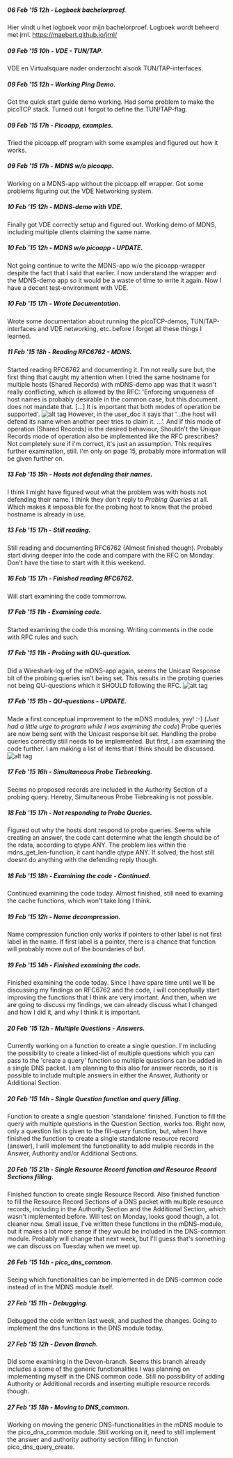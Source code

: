 ##### 06 Feb '15 12h -  Logboek bachelorproef.
Hier vindt u het logboek voor mijn bachelorproef. Logboek wordt beheerd met jrnl. https://maebert.github.io/jrnl/

##### 09 Feb '15 10h -  VDE - TUN/TAP.
VDE en Virtualsquare nader onderzocht alsook TUN/TAP-interfaces.

##### 09 Feb '15 12h -  Working Ping Demo.
Got the quick start guide demo working. Had some problem to make the picoTCP stack. Turned out I forgot to define the TUN/TAP-flag.

##### 09 Feb '15 17h -  Picoapp, examples.
Tried the picoapp.elf program with some examples and figured out how it works.

##### 09 Feb '15 17h -  MDNS w/o picoapp.
Working on a MDNS-app without the picoapp.elf wrapper. Got some problems figuring out the VDE Networking system.

##### 10 Feb '15 12h -  MDNS-demo with VDE.
Finally got VDE correctly setup and figured out. Working demo of MDNS, including multiple clients claiming the same name.

##### 10 Feb '15 12h -  MDNS w/o picoapp - UPDATE.
Not going continue to write the MDNS-app w/o the picoapp-wrapper despite the fact that I said that earlier. I now understand the wrapper and the MDNS-demo app so it would be a waste of time to write it again. Now I have a decent test-environment with VDE.

##### 10 Feb '15 17h -  Wrote Documentation.
Wrote some documentation about running the picoTCP-demos, TUN/TAP-interfaces and VDE networking, etc. before I forget all these things I learned.

##### 11 Feb '15 18h -  Reading RFC6762 - MDNS.
Started reading RFC6762 and documenting it. I'm not really sure but, the first thing that caught my attention when I tried the same hostname for multiple hosts (Shared Records) with mDNS-demo app was that it wasn't really conflicting, which is allowed by the RFC: 'Enforcing uniqueness of host names is probably desirable in the common case, but this document does not mandate that. [...] It is important that both modes of operation be supported'.
![alt tag](https://raw.githubusercontent.com/jelledevleeschouwer/log/master/mdns_demo_1.png)
However, in the user_doc it says that '...the host will defend its name when another peer tries to claim it. ...'. And if this mode of operation (Shared Records) is the desired behaviour, Shouldn't the Unique Records mode of operation also be implemented like the RFC prescribes? Not completely sure if i'm correct, it's just an assumption. This requires further examination, still. I'm only on page 15, probably more information will be given further on.

##### 13 Feb '15 15h -  Hosts not defending their names.
I think I might have figured wout what the problem was with hosts not defending their name. I think they don't reply to *Probing Queries* at all. Which makes it impossible for the probing host to know that the probed hostname is already in use.

##### 13 Feb '15 17h -  Still reading.
Still reading and documenting RFC6762 (Almost finished though). Probably start diving deeper into the code and compare with the RFC on Monday. Don't have the time to start with it this weekend.

##### 16 Feb '15 17h -  Finished reading RFC6762.
Will start examining the code tommorrow.

##### 17 Feb '15 11h -  Examining code.
Started examining the code this morning. Writing comments in the code with RFC rules and such.

##### 17 Feb '15 11h -  Probing with QU-question.
Did a Wireshark-log of the mDNS-app again, seems the Unicast Response bit of the probing queries isn't being set. This results in the probing queries not being QU-questions which it SHOULD following the RFC. ![alt tag](https://raw.githubusercontent.com/jelledevleeschouwer/log/master/mdns_demo_2.png)

##### 17 Feb '15 15h -  QU-questions - UPDATE.
Made a first conceptual improvement to the mDNS modules, yay! :-) (*Just had a little urge to program while I was examining the code*) Probe queries are now being sent with the Unicast response bit set. Handling the probe queries correctly still needs to be implemented. But first, I am examining the code further. I am making a list of items that I think should be discussed. ![alt tag](https://raw.githubusercontent.com/jelledevleeschouwer/log/master/mdns_demo_3.png)

##### 17 Feb '15 16h -  Simultaneous Probe Tiebreaking.
Seems no proposed records are included in the Authority Section of a probing query. Hereby, Simultaneous Probe Tiebreaking is not possible.

##### 18 Feb '15 17h -  Not responding to Probe Queries.
Figured out why the hosts dont respond to probe queries. Seems while creating an answer, the code cant determine what the length should be of the rdata, according to qtype ANY. The problem lies within the mdns_get_len-function, it cant handle qtype ANY. If solved, the host still doesnt do anything with the defending reply though.

##### 18 Feb '15 18h -  Examining the code - Continued.
Continued examining the code today. Almost finished, still need to examing the cache functions, which won't take long I think.

##### 19 Feb '15 12h -  Name decompression.
Name compression function only works if pointers to other label is not first label in the name. If first label is a pointer, there is a chance that function will probably move out of the boundaries of buf.

##### 19 Feb '15 14h -  Finished examining the code.
Finished examining the code today. Since I have spare time until we'll be discussing my findings on RFC6762 and the code, I will conceptually start improving the functions that I think are very imortant. And then, when we are going to discuss my findings, we can already discuss what I changed and how I did it, and why I think it is important.

##### 20 Feb '15 12h -  Multiple Questions - Answers.
Currently working on a function to create a single question. I'm including the possibility to create a linked-list of multiple questions which you can pass to the 'create a query' function so multiple questions can be added in a single DNS packet. I am planning to this also for answer records, so it is possible to include multiple answers in either the Answer, Authority or Additional Section.

##### 20 Feb '15 14h -  Single Question function and query filling.
Function to create a single question 'standalone' finished. Function to fill the query with multiple questions in the Question Section, works too. Right now, only a question list is given to the fill-query function, but, when I have finished the function to create a single standalone resource record (answer), I will implement the functionallity to add muliple records in the Answer, Authority and/or Additional Sections.

##### 20 Feb '15 21h -  Single Resource Record function and Resource Record Sections filling.
Finished function to create single Resource Record. Also finished function to fill the Resource Record Sections of a DNS packet with multiple resource records, including in the Authority Section and the Additional Section, which wasn't implemented before. Will test on Monday, looks good though, a lot cleaner now. Small issue, I've written these functions in the mDNS-module, but it makes a lot more sense if they would be included in the DNS-common module. Probably will change that next week, but I'll guess that's something we can discuss on Tuesday when we meet up.

##### 26 Feb '15 14h -  pico_dns_common.
Seeing which functionalities can be implemented in de DNS-common code instead of in the MDNS module itself.

##### 27 Feb '15 11h -  Debugging.
Debugged the code written last week, and pushed the changes. Going to implement the dns functions in the DNS module today.

##### 27 Feb '15 12h -  Devon Branch.
Did some examining in the Devon-branch. Seems this branch already includes a some of the generic functionalities I was planning on implementing myself in the DNS common code. Still no possibility of adding Authority or Additional records and inserting multiple resource records though.

##### 27 Feb '15 18h -  Moving to DNS_common.
Working on moving the generic DNS-functionalities in the mDNS module to the pico_dns_common module. Still working on it, need to still implement the answer and authority authority section filling in function pico_dns_query_create.
